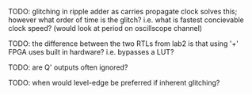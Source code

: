 <!-- SPDX-License-Identifier: zlib-acknowledgement -->
TODO: glitching in ripple adder as carries propagate
clock solves this; however what order of time is the glitch?
i.e. what is fastest concievable clock speed?
   (would look at period on oscillscope channel)

TODO: the difference between the two RTLs from lab2 is that using '+' FPGA uses built in hardware?
i.e. bypasses a LUT?

TODO: are Q' outputs often ignored?

TODO: when would level-edge be preferred if inherent glitching?
